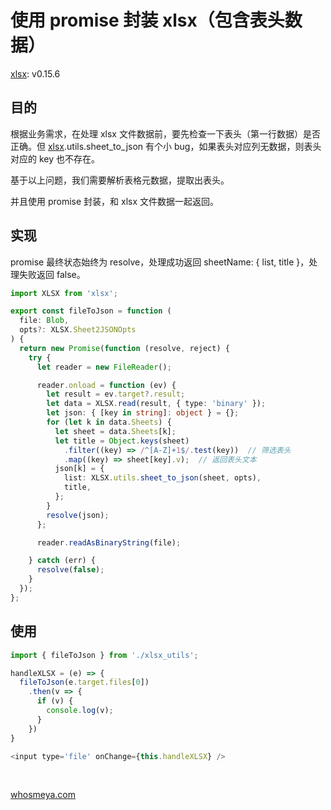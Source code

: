 # 使用 promise 封装 xlsx（包含表头数据）

[xlsx](https://www.npmjs.com/package/xlsx): v0.15.6

## 目的

根据业务需求，在处理 xlsx 文件数据前，要先检查一下表头（第一行数据）是否正确。但 [xlsx](https://www.npmjs.com/package/xlsx).utils.sheet_to_json 有个小 bug，如果表头对应列无数据，则表头对应的 key 也不存在。

基于以上问题，我们需要解析表格元数据，提取出表头。

并且使用 promise 封装，和 xlsx 文件数据一起返回。

## 实现

promise 最终状态始终为 resolve，处理成功返回 sheetName: { list, title }，处理失败返回 false。

```ts
import XLSX from 'xlsx';

export const fileToJson = function (
  file: Blob,
  opts?: XLSX.Sheet2JSONOpts
) {
  return new Promise(function (resolve, reject) {
    try {
      let reader = new FileReader();

      reader.onload = function (ev) {
        let result = ev.target?.result;
        let data = XLSX.read(result, { type: 'binary' });
        let json: { [key in string]: object } = {};
        for (let k in data.Sheets) {
          let sheet = data.Sheets[k];
          let title = Object.keys(sheet)
            .filter((key) => /^[A-Z]+1$/.test(key))  // 筛选表头
            .map((key) => sheet[key].v);  // 返回表头文本
          json[k] = {
            list: XLSX.utils.sheet_to_json(sheet, opts),
            title,
          };
        }
        resolve(json);
      };

      reader.readAsBinaryString(file);

    } catch (err) {
      resolve(false);
    }
  });
};

```

## 使用

```js
import { fileToJson } from './xlsx_utils';

handleXLSX = (e) => {
  fileToJson(e.target.files[0])
    .then(v => {
      if (v) {
        console.log(v);
      }
    })
}

<input type='file' onChange={this.handleXLSX} />
```

<br />

[whosmeya.com](https://www.whosmeya.com/)

